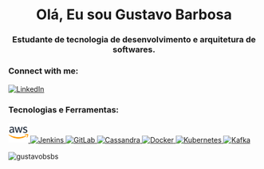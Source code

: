 <h1 align="center">Olá, Eu sou Gustavo Barbosa</h1>
<h3 align="center">Estudante de tecnologia de desenvolvimento e arquitetura de softwares.</h3>

<h3 align="left">Connect with me:</h3>
<p align="left">
<a href="https://linkedin.com/in/https://www.linkedin.com/in/gustavo-barbosa-1a378224b/" target="blank">
<img align="center" src="https://raw.githubusercontent.com/rahuldkjain/github-profile-readme-generator/master/src/images/icons/Social/linked-in-alt.svg" alt="LinkedIn" height="30" width="40" />
</a>
</p>

<h3 align="left">Tecnologias e Ferramentas:</h3>
<p align="left">
  <!-- AWS -->
  <a href="https://aws.amazon.com" target="_blank" rel="noreferrer">
    <img src="https://raw.githubusercontent.com/devicons/devicon/master/icons/amazonwebservices/amazonwebservices-original-wordmark.svg" alt="AWS" width="40" height="40"/>
  </a>
  <!-- Jenkins -->
  <a href="https://www.jenkins.io/" target="_blank" rel="noreferrer">
    <img src="https://www.vectorlogo.zone/logos/jenkins/jenkins-icon.svg" alt="Jenkins" width="40" height="40"/>
  </a>
  <!-- GitLab -->
  <a href="https://gitlab.com/" target="_blank" rel="noreferrer">
    <img src="https://about.gitlab.com/images/press/logo/png/gitlab-logo-vecMono.png" alt="GitLab" width="40" height="40"/>
  </a>
  <!-- Cassandra -->
  <a href="https://cassandra.apache.org/" target="_blank" rel="noreferrer">
    <img src="https://cassandra.apache.org/_images/brand/cassandra_logo.svg" alt="Cassandra" width="40" height="40"/>
  </a>
  <!-- Docker -->
  <a href="https://www.docker.com/" target="_blank" rel="noreferrer">
    <img src="https://www.docker.com/wp-content/themes/docker/assets/images/logos/docker-logo.svg" alt="Docker" width="40" height="40"/>
  </a>
  <!-- Kubernetes -->
  <a href="https://kubernetes.io/" target="_blank" rel="noreferrer">
    <img src="https://upload.wikimedia.org/wikipedia/commons/3/39/Kubernetes_logo_without_wordmark.svg" alt="Kubernetes" width="40" height="40"/>
  </a>
  <!-- Kafka -->
  <a href="https://kafka.apache.org/" target="_blank" rel="noreferrer">
    <img src="https://kafka.apache.org/logos/kafka_logo.svg" alt="Kafka" width="40" height="40"/>
  </a>
</p>

<p><img align="center" src="https://github-readme-stats.vercel.app/api/top-langs?username=gustavobsbs&show_icons=true&locale=en&layout=compact" alt="gustavobsbs" /></p>
